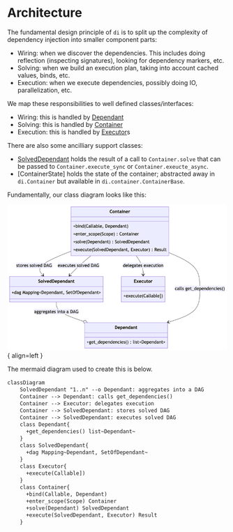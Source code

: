 # Architecture

The fundamental design principle of `di` is to split up the complexity of dependency injection into smaller component parts:

- Wiring: when we discover the dependencies. This includes doing reflection (inspecting signatures), looking for dependency markers, etc.
- Solving: when we build an execution plan, taking into account cached values, binds, etc.
- Execution: when we execute dependencies, possibly doing IO, parallelization, etc.

We map these responsibilities to well defined classes/interfaces:

- Wiring: this is handled by [Dependant]
- Solving: this is handled by [Container]
- Execution: this is handled by [Executor]s

There are also some ancilliary support classes:

- [SolvedDependant] holds the result of a call to `Container.solve` that can be passed to `Container.execute_sync` or `Container.exeucte_async`.
- [ContainerState] holds the state of the container; abstracted away in `di.Container` but available in `di.container.ContainerBase`.

Fundamentally, our class diagram looks like this:

![ClassDiagram](architecture.png){ align=left }

The mermaid diagram used to create this is below.

``` mermaid
classDiagram
    SolvedDependant "1..n" --o Dependant: aggregates into a DAG
    Container --> Dependant: calls get_dependencies()
    Container --> Executor: delegates execution
    Container --> SolvedDependant: stores solved DAG
    Container --> SolvedDependant: executes solved DAG
    class Dependant{
      +get_dependencies() list~Dependant~
    }
    class SolvedDependant{
      +dag Mapping~Dependant, SetOfDependant~
    }
    class Executor{
      +execute(Callable])
    }
    class Container{
      +bind(Callable, Dependant)
      +enter_scope(Scope) Container
      +solve(Dependant) SolvedDependant
      +execute(SolvedDependant, Executor) Result
    }
```

[Dependant]: https://github.com/adriangb/di/blob/main/di/api/dependencies.py
[Container]: https://github.com/adriangb/di/blob/main/di/api/container.py
[Executor]: https://github.com/adriangb/di/blob/main/di/api/executor.py
[SolvedDependant]: https://github.com/adriangb/di/blob/main/di/api/solved.py
